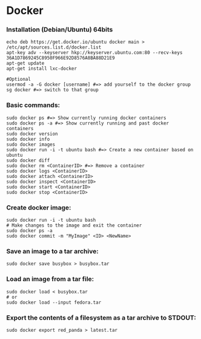 # Docker

### Installation (Debian/Ubuntu) 64bits
```shell
echo deb https://get.docker.io/ubuntu docker main > /etc/apt/sources.list.d/docker.list
apt-key adv --keyserver hkp://keyserver.ubuntu.com:80 --recv-keys 36A1D7869245C8950F966E92D8576A8BA88D21E9
apt-get update
apt-get install lxc-docker

#Optional
usermod -a -G docker [username] #=> add yourself to the docker group
sg docker #=> switch to that group
```

### Basic commands:
```shell
sudo docker ps #=> Show currently running docker containers
sudo docker ps -a #=> Show currently running and past docker containers
sudo docker version
sudo docker info
sudo docker images
sudo docker run -i -t ubuntu bash #=> Create a new container based on ubuntu
sudo docker diff
sudo docker rm <ContainerID> #=> Remove a container
sudo docker logs <ContainerID>
sudo docker attach <ContainerID>
sudo docker inspect <ContainerID>
sudo docker start <ContainerID>
sudo docker stop <ContainerID>
```
### Create docker image:
```shell
sudo docker run -i -t ubuntu bash
# Make changes to the image and exit the container
sudo docker ps -a
sudo docker commit -m "MyImage" <ID> <NewName>
```

### Save an image to a tar archive:
```shell
sudo docker save busybox > busybox.tar
```
### Load an image from a tar file:
```shell
sudo docker load < busybox.tar
# or
sudo docker load --input fedora.tar
```

### Export the contents of a filesystem as a tar archive to STDOUT:
```
sudo docker export red_panda > latest.tar
```
